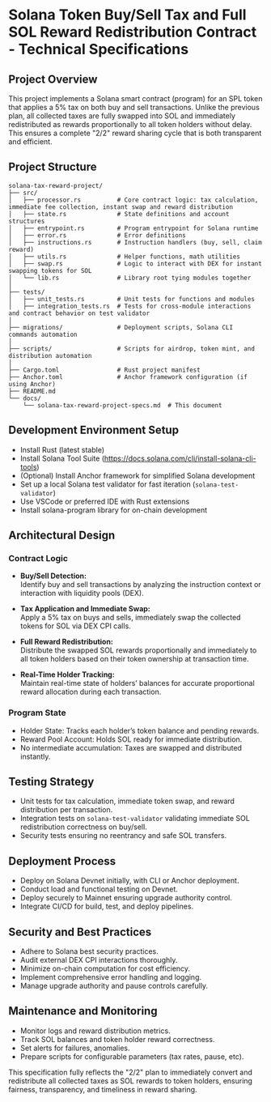 # Solana Token Buy/Sell Tax and Full SOL Reward Redistribution Contract - Technical Specifications

## Project Overview

This project implements a Solana smart contract (program) for an SPL token that applies a 5% tax on both buy and sell transactions. Unlike the previous plan, all collected taxes are fully swapped into SOL and immediately redistributed as rewards proportionally to all token holders without delay. This ensures a complete "2/2" reward sharing cycle that is both transparent and efficient.

## Project Structure

```plaintext
solana-tax-reward-project/
├── src/
│   ├── processor.rs          # Core contract logic: tax calculation, immediate fee collection, instant swap and reward distribution
│   ├── state.rs              # State definitions and account structures
│   ├── entrypoint.rs         # Program entrypoint for Solana runtime
│   ├── error.rs              # Error definitions
│   ├── instructions.rs       # Instruction handlers (buy, sell, claim reward)
│   ├── utils.rs              # Helper functions, math utilities
│   ├── swap.rs               # Logic to interact with DEX for instant swapping tokens for SOL
│   └── lib.rs                # Library root tying modules together
│
├── tests/
│   ├── unit_tests.rs         # Unit tests for functions and modules
│   ├── integration_tests.rs  # Tests for cross-module interactions and contract behavior on test validator
│
├── migrations/               # Deployment scripts, Solana CLI commands automation
│
├── scripts/                  # Scripts for airdrop, token mint, and distribution automation
│
├── Cargo.toml                # Rust project manifest
├── Anchor.toml               # Anchor framework configuration (if using Anchor)
├── README.md
└── docs/
    └── solana-tax-reward-project-specs.md  # This document
```

## Development Environment Setup

- Install Rust (latest stable)
- Install Solana Tool Suite (https://docs.solana.com/cli/install-solana-cli-tools)
- (Optional) Install Anchor framework for simplified Solana development
- Set up a local Solana test validator for fast iteration (`solana-test-validator`)
- Use VSCode or preferred IDE with Rust extensions
- Install solana-program library for on-chain development

## Architectural Design

### Contract Logic

- **Buy/Sell Detection:**  
  Identify buy and sell transactions by analyzing the instruction context or interaction with liquidity pools (DEX).

- **Tax Application and Immediate Swap:**  
  Apply a 5% tax on buys and sells, immediately swap the collected tokens for SOL via DEX CPI calls.

- **Full Reward Redistribution:**  
  Distribute the swapped SOL rewards proportionally and immediately to all token holders based on their token ownership at transaction time.

- **Real-Time Holder Tracking:**  
  Maintain real-time state of holders’ balances for accurate proportional reward allocation during each transaction.

### Program State

- Holder State: Tracks each holder’s token balance and pending rewards.
- Reward Pool Account: Holds SOL ready for immediate distribution.
- No intermediate accumulation: Taxes are swapped and distributed instantly.

## Testing Strategy

- Unit tests for tax calculation, immediate token swap, and reward distribution per transaction.
- Integration tests on `solana-test-validator` validating immediate SOL redistribution correctness on buy/sell.
- Security tests ensuring no reentrancy and safe SOL transfers.

## Deployment Process

- Deploy on Solana Devnet initially, with CLI or Anchor deployment.
- Conduct load and functional testing on Devnet.
- Deploy securely to Mainnet ensuring upgrade authority control.
- Integrate CI/CD for build, test, and deploy pipelines.

## Security and Best Practices

- Adhere to Solana best security practices.
- Audit external DEX CPI interactions thoroughly.
- Minimize on-chain computation for cost efficiency.
- Implement comprehensive error handling and logging.
- Manage upgrade authority and pause controls carefully.

## Maintenance and Monitoring

- Monitor logs and reward distribution metrics.
- Track SOL balances and token holder reward correctness.
- Set alerts for failures, anomalies.
- Prepare scripts for configurable parameters (tax rates, pause, etc).


This specification fully reflects the "2/2" plan to immediately convert and redistribute all collected taxes as SOL rewards to token holders, ensuring fairness, transparency, and timeliness in reward sharing.